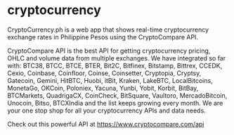 # cryptocurrency
CryptoCurrency.ph is a web app that shows real-time cryptocurrency exchange rates in Philippine Pesos using the CryptoCompare API.  

CryptoCompare API is the best API for getting cryptocurrency pricing, OHLC and volume data from multiple exchanges. We have integrated so far with: BTC38, BTCC, BTCE, BTER, Bit2C, Bitfinex, Bitstamp, Bittrex, CCEDK, Cexio, Coinbase, Coinfloor, Coinse, Coinsetter, Cryptopia, Cryptsy, Gatecoin, Gemini, HitBTC, Huobi, itBit, Kraken, LakeBTC, LocalBitcoins, MonetaGo, OKCoin, Poloniex, Yacuna, Yunbi, Yobit, Korbit, BitBay, BTCMarkets, QuadrigaCX, CoinCheck, BitSquare, Vaultoro, MercadoBitcoin, Unocoin, Bitso, BTCXIndia and the list keeps growing every month. We are your one stop shop for all your cryptocurrency APIs and data needs.  

Check out this powerful API at https://www.cryptocompare.com/api
